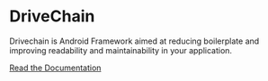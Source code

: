 DriveChain
==========

Drivechain is Android Framework aimed at reducing boilerplate and improving
readability and maintainability in your application.

[Read the Documentation](https://drivechain.inkapplications.com)
